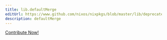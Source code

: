 ```yaml
---
title: lib.defaultMerge
editUrl: https://www.github.com/nixos/nixpkgs/blob/master/lib/deprecated.nix#L22C18
description: defaultMerge
---
```


<a href="https://www.github.com/nixos/nixpkgs/blob/master/lib/deprecated.nix#L22C18">Contribute Now!</a>
